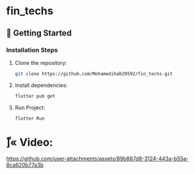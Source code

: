# fin_techs


## 🚀 Getting Started


### Installation Steps
1. Clone the repository:
   ```bash
   git clone https://github.com/Mohamedihab29592/fin_techs.git

   ```
2. Install dependencies:
   ```bash
   flutter pub get

   ```

3. Run Project:
   ```bash
   flutter Run 

# ّ]« Video:

https://github.com/user-attachments/assets/89b887d8-3124-443a-b55a-8ca620b77a3b

